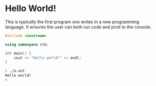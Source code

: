 # Hello World!

This is typically the first program one writes in a new programming language.  It ensures the user can both run code and print to the console.

```cpp
#include <iostream>

using namespace std;

int main() {
	cout << "Hello world!" << endl;
}
```

```sh
> ./a.out
Hello world!
>
```